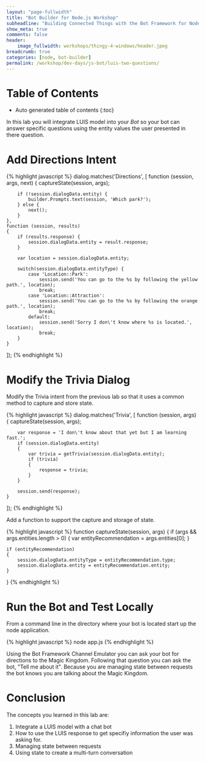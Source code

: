 ```yaml
---
layout: "page-fullwidth"
title: "Bot Builder for Node.js Workshop"
subheadline: "Building Connected Things with the Bot Framework for Node.js"
show_meta: true
comments: false
header: 
    image_fullwidth: workshops/thingy-4-windows/header.jpeg
breadcrumb: true
categories: [node, bot-builder]
permalink: /workshop/dev-days/js-bot/luis-two-questions/
---
```


# Table of Contents
*  Auto generated table of contents
{:toc}

In this lab you will integrate LUIS model into your _Bot_ so your bot can answer specific questions using the entity values the user presented in there question.

# Add Directions Intent

{% highlight javascript %}
dialog.matches('Directions', [
    function (session, args, next) {
        captureState(session, args);

        if (!session.dialogData.entity) {
            builder.Prompts.text(session, 'Which park?');
        } else {
            next();
        }
    },
    function (session, results)
    {
        if (results.response) {
            session.dialogData.entity = result.response;
        }
        
        var location = session.dialogData.entity;

        switch(session.dialogData.entityType) {
            case 'Location::Park':
                session.send('You can go to the %s by following the yellow path.', location);
                break;
            case 'Location::Attraction':
                session.send('You can go to the %s by following the orange path.', location);
                break;
            default:
                session.send('Sorry I don\'t know where %s is located.', location);
                break;
        } 
    }
]);
{% endhighlight %}

# Modify the Trivia Dialog

Modify the Trivia intent from the previous lab so that it uses a common method to capture and store state.

{% highlight javascript %}
dialog.matches('Trivia', [
    function (session, args)
    {
        captureState(session, args);
        
        var response = 'I don\'t know about that yet but I am learning fast.';
        if (session.dialogData.entity)
        {
            var trivia = getTrivia(session.dialogData.entity);
            if (trivia)
            {
                response = trivia;
            }
        } 

        session.send(response);
    }
]);
{% endhighlight %}

Add a function to support the capture and storage of state.

{% highlight javascript %}
function captureState(session, args)
{
    if (args && args.entities.length > 0) {
        var entityRecommendation = args.entities[0];
    }
        
    if (entityRecommendation)
    {
        session.dialogData.entityType = entityRecommendation.type;
        session.dialogData.entity = entityRecommendation.entity;
    }
}
{% endhighlight %}

# Run the Bot and Test Locally

From a command line in the directory where your bot is located start up the node application.

{% highlight javascript %}
node app.js
{% endhighlight %}

Using the Bot Framework Channel Emulator you can ask your bot for directions to the Magic Kingdom. Following that question you can ask the bot, "Tell me about it". Because you are managing state between requests the bot knows you are talking about the Magic Kingdom.

# Conclusion
The concepts you learned in this lab are:

1. Integrate a LUIS model with a chat bot
2. How to use the LUIS response to get specifiy information the user was asking for.
3. Managing state between requests
4. Using state to create a multi-turn conversation